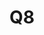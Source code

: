 ---
basin: 'No'
cudn: true
floor: Ground
grade: 5
images:
- /assets/images/rooms/noc/q8%201.jpeg
- /assets/images/rooms/noc/q8%202.jpeg
living_room: 'No'
location: North Court
name: Q8
network: Wired and Wireless
title: Q8
---